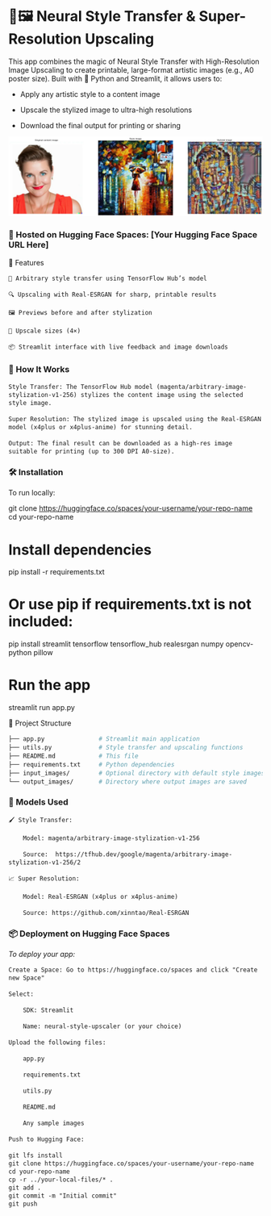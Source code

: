 # 🎨🖼️ Neural Style Transfer & Super-Resolution Upscaling

This app combines the magic of Neural Style Transfer with High-Resolution Image Upscaling to create printable, large-format artistic images (e.g., A0 poster size). Built with 🐍 Python and Streamlit, it allows users to:

- Apply any artistic style to a content image

- Upscale the stylized image to ultra-high resolutions

- Download the final output for printing or sharing

![Alt Text](input_images/demo.jpg)


### 🚀 Hosted on Hugging Face Spaces: [Your Hugging Face Space URL Here]
🌟 Features

    🎨 Arbitrary style transfer using TensorFlow Hub’s model

    🔍 Upscaling with Real-ESRGAN for sharp, printable results

    🖼️ Previews before and after stylization

    📐 Upscale sizes (4×)

    📦 Streamlit interface with live feedback and image downloads

### 🧠 How It Works

    Style Transfer: The TensorFlow Hub model (magenta/arbitrary-image-stylization-v1-256) stylizes the content image using the selected style image.

    Super Resolution: The stylized image is upscaled using the Real-ESRGAN model (x4plus or x4plus-anime) for stunning detail.

    Output: The final result can be downloaded as a high-res image suitable for printing (up to 300 DPI A0-size).

### 🛠️ Installation

To run locally:

git clone https://huggingface.co/spaces/your-username/your-repo-name
cd your-repo-name

# Install dependencies
pip install -r requirements.txt

# Or use pip if requirements.txt is not included:
pip install streamlit tensorflow tensorflow_hub realesrgan numpy opencv-python pillow

# Run the app
streamlit run app.py

📁 Project Structure
```bash
├── app.py               # Streamlit main application
├── utils.py             # Style transfer and upscaling functions
├── README.md            # This file
├── requirements.txt     # Python dependencies
├── input_images/        # Optional directory with default style images
└── output_images/       # Directory where output images are saved
```

### 🧠 Models Used

    🖌️ Style Transfer:

        Model: magenta/arbitrary-image-stylization-v1-256

        Source:  https://tfhub.dev/google/magenta/arbitrary-image-stylization-v1-256/2

    📈 Super Resolution:

        Model: Real-ESRGAN (x4plus or x4plus-anime)

        Source: https://github.com/xinntao/Real-ESRGAN

### 📦 Deployment on Hugging Face Spaces

*To deploy your app:*

    Create a Space: Go to https://huggingface.co/spaces and click "Create new Space"

    Select:

        SDK: Streamlit

        Name: neural-style-upscaler (or your choice)

    Upload the following files:

        app.py

        requirements.txt

        utils.py

        README.md

        Any sample images

    Push to Hugging Face:

    git lfs install
    git clone https://huggingface.co/spaces/your-username/your-repo-name
    cd your-repo-name
    cp -r ../your-local-files/* .
    git add .
    git commit -m "Initial commit"
    git push

